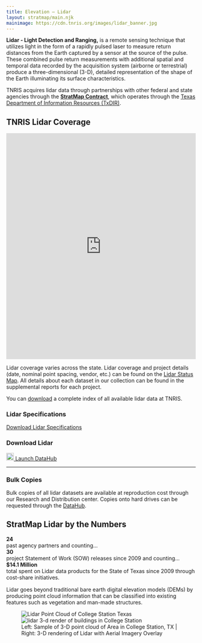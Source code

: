 ```yaml
---
title: Elevation – Lidar
layout: stratmap/main.njk
mainimage: https://cdn.tnris.org/images/lidar_banner.jpg
---
```


<div class="container-md">
  <div class="row">
    <div class="col-md-8">
      <p class="lead"><strong>Lidar - Light Detection and Ranging,</strong> is a remote sensing technique that utilizes light in the form of a rapidly pulsed laser to measure return distances from the Earth captured by a sensor at the source of the pulse. These combined pulse return measurements with additional spatial and temporal data recorded by the acquisition system (airborne or terrestrial) produce a three-dimensional (3-D), detailed representation of the shape of the Earth illuminating its surface characteristics.</p>
      <p class="lead"> TNRIS acquires lidar data through partnerships with other federal and state agencies through the <a href="/stratmap/stratmap-contracts"><strong>StratMap Contract</strong></a>, which operates through the <a href="https://dir.texas.gov/">Texas Department of Information Resources (TxDIR)</a>.
      <h2>TNRIS Lidar Coverage</h2>
      <iframe width="100%" height="600" frameborder="0" scrolling="no" marginheight="0" marginwidth="0" title="TNRIS.ORG Lidar Coverage Map" src="https://tnris.maps.arcgis.com/apps/Embed/index.html?webmap=66a83e8e93f54068a16477eb4e9f0e75&extent=-108.0433,27.1914,-91.8164,35.3132&home=true&zoom=true&previewImage=false&scale=true&legend=true&disable_scroll=true&theme=light"></iframe>
      <p>Lidar coverage varies across the state. Lidar coverage and project details (date, nominal point spacing, vendor, etc.) can be found on the <a href="https://arcg.is/1nmCnm0">Lidar Status Map</a>. All details about each dataset in our collection can be found in the supplemental reports for each project.</p>
      <p>You can <a href="https://s3.amazonaws.com/data.tnris.org/5751f066-28be-46af-b795-08387a27da6e/resources/tnris-lidar_48_vector.zip">download</a> a complete index of all available lidar data at TNRIS.</p>
    </div>
    <div class="col-md-4">
      <h3>Lidar Specifications</h3>
      <a class="btn btn-lg btn-success" href="https://cdn.tnris.org/documents/state_of_texas_stratmap_lidar_specification_ver_XIII.pdf"><i class="fa fa-file"></i> Download Lidar Specifications</a>
      <h3>Download Lidar</h3>
      <a class="btn btn-lg btn-tnris" href="https://data.tnris.org"><img style="width: 20px; margin-bottom: 0 !important;" src="https://cdn.tnris.org/images/baseline_view_comfy_white_36dp.png"> Launch DataHub</a>
      <hr class="clearfix">
      <h3>Bulk Copies</h3>
      <p>Bulk copies of all lidar datasets are available at reproduction cost through our Research and Distribution center. Copies onto hard drives can be requested through the <a href="https://data.tnris.org">DataHub</a>.</p>
    </div>

  </div>
</div>

<section id="stratmap-by-the-numbers" class="lidar-numbers">
  <div class="container-md">
    <h2>StratMap Lidar by the Numbers</h2>
      <div class="row">
          <div class="col-sm-4">
            <strong>24</strong><br> past agency partners and counting...
          </div>
          <div class="col-sm-4">
            <strong>30</strong><br> project Statement of Work (SOW) releases since 2009 and counting...
          </div>
          <div class="col-sm-4">
            <strong>$14.1 Million</strong><br> total spent on Lidar data products for the State of Texas since 2009 through cost-share initiatives.
          </div>
        </div>
    </div>
</section>

<div class="container-md">
  <p class="lead" style="margin-top: 15px;">
    Lidar goes beyond traditional bare earth digital elevation models (DEMs) by producing point cloud information that can be classified into existing features such as vegetation and man-made structures.
  </p>
  <figure class="full-article-figure">
    <div id="imageCompare1" class='twentytwenty-container lidar-compare'>
      <img class="img-fluid" src="https://cdn.tnris.org/images/flyover_pointcloud_lidar_sample.jpg" alt="Lidar Point Cloud of College Station Texas">
      <img class="img-fluid" src="https://cdn.tnris.org/images/flyover_render_buildings_lidar_sample.jpg" alt="lidar 3-d render of buildings in College Station">
    </div>
    <figcaption class="text-center">Left: Sample of 3-D point cloud of Area in College Station, TX | Right: 3-D rendering of Lidar with Aerial Imagery Overlay</figcaption>
  </figure>
</div>
